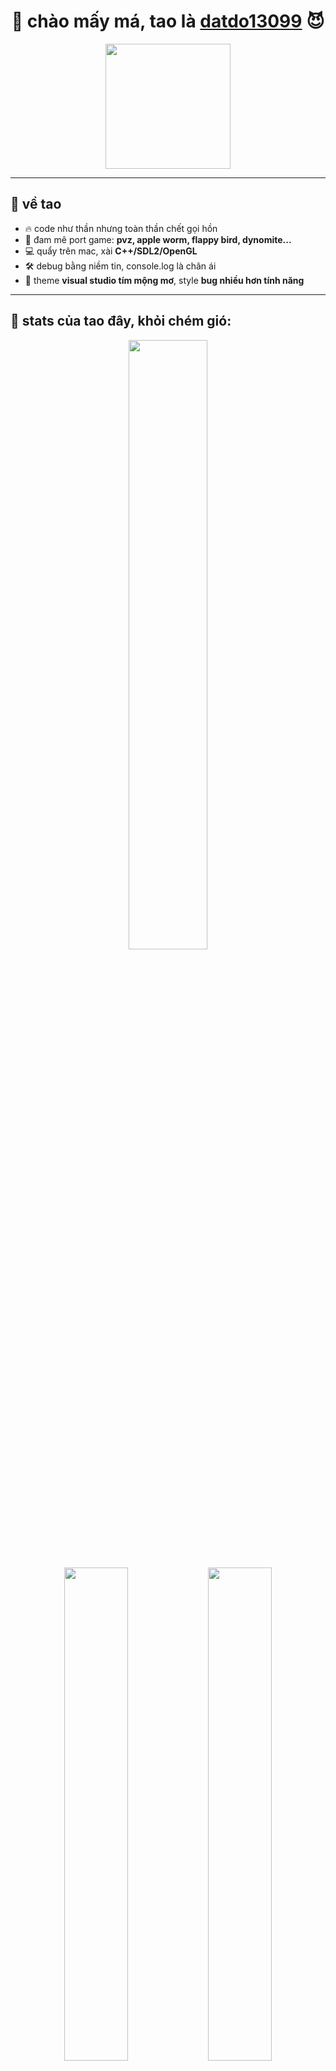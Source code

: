 <h1 align="center">
  🚀 chào mấy má, tao là <a href="https://www.facebook.com/datdoooooo/">datdo13099</a> 😈
</h1>

<p align="center">
  <img src="https://media.giphy.com/media/Q81NcsY6YxK7jxnr4v/giphy.gif" width="200"/>
</p>

---

## 🌌 về tao
- 🔥 code như thần nhưng toàn thần chết gọi hồn
- 🚀 đam mê port game: **pvz, apple worm, flappy bird, dynomite...**
- 💻 quẩy trên mac, xài **C++/SDL2/OpenGL**
- 🛠 debug bằng niềm tin, console.log là chân ái
- 🎨 theme **visual studio tím mộng mơ**, style **bug nhiều hơn tính năng**  

---

## 🚀 stats của tao đây, khỏi chém gió:
<p align="center">
  <img src="https://github-readme-streak-stats.herokuapp.com/?user=datdo13099&theme=radical&fire=ff00ff&currStreakLabel=ff0000" width="50%"/>
</p>

<p align="center">
  <img src="https://github-readme-stats.vercel.app/api?username=datdo13099&show_icons=true&theme=radical" width="45%"/>
  <img src="https://github-readme-stats.vercel.app/api/top-langs/?username=datdo13099&layout=compact&theme=radical" width="45%"/>
</p>

---

## 🎭 chỗ chém gió:
<p align="center">
  <a href="https://www.facebook.com/datdoooooo/">
    <img src="https://img.shields.io/badge/Facebook-1877F2?style=for-the-badge&logo=facebook&logoColor=white"/>
  </a>
  <a href="https://www.youtube.com/@datdooooo">
    <img src="https://img.shields.io/badge/YouTube-FF0000?style=for-the-badge&logo=youtube&logoColor=white"/>
  </a>
</p>

---

## 💀 life motto:
> *"Code chạy không lỗi chưa chắc đã đúng, nhưng code lỗi chắc chắn sai."*  
> *"Lập trình không khó, chỉ là dễ từ bỏ thôi."*  
> *"Bug không tự nhiên sinh ra, cũng không tự nhiên mất đi, nó chỉ chuyển từ nơi này sang nơi khác."*
